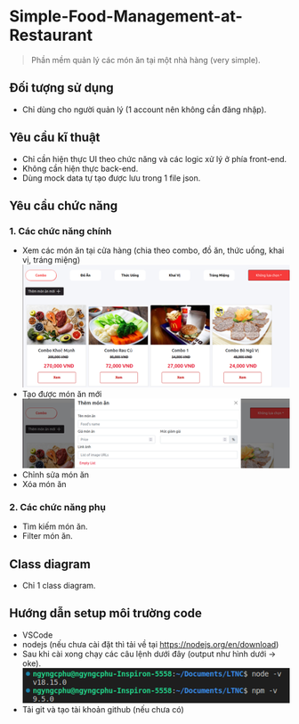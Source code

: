 # Simple-Food-Management-at-Restaurant
> Phần mềm quản lý các món ăn tại một nhà hàng (very simple).
## Đối tượng sử dụng
- Chỉ dùng cho người quản lý (1 account nên không cần đăng nhập).
## Yêu cầu kĩ thuật
- Chỉ cần hiện thực UI theo chức năng và các logic xử lý ở phía front-end.
- Không cần hiện thực back-end.
- Dùng mock data tự tạo được lưu trong 1 file json.
## Yêu cầu chức năng
### 1. Các chức năng chính
- Xem các món ăn tại cửa hàng (chia theo combo, đồ ăn, thức uống, khai vị, tráng miệng)
![view](/img/view.png)
- Tạo được món ăn mới
![add](/img/add.png)
- Chỉnh sửa món ăn
- Xóa món ăn
### 2. Các chức năng phụ
- Tìm kiếm món ăn.
- Filter món ăn.
## Class diagram
- Chỉ 1 class diagram.
## Hướng dẫn setup môi trường code
- VSCode
- nodejs (nếu chưa cài đặt thì tải về tại https://nodejs.org/en/download)
- Sau khi cài xong chạy các câu lệnh dưới đây (output như hình dưới -> oke).
![node-npm](/img/node-npm.png)
- Tải git và tạo tài khoản github (nếu chưa có)

